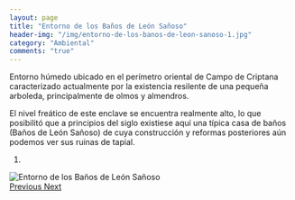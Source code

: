 ```yaml
---
layout: page
title: "Entorno de los Baños de León Sañoso"
header-img: "/img/entorno-de-los-banos-de-leon-sanoso-1.jpg"
category: "Ambiental"
comments: "true"
---
```



Entorno húmedo ubicado en el perímetro oriental de Campo de Criptana caracterizado actualmente por la existencia resilente de una pequeña arboleda, principalmente de olmos y almendros.

El nivel freático de este enclave se encuentra realmente alto, lo que posibilitó que a principios del siglo existiese aquí una típica casa de baños (Baños de León Sañoso) de cuya construcción y reformas posteriores aún podemos ver sus ruinas de tapial.



<div id="myCarousel" class="carousel slide" data-ride="carousel">
  <!-- Indicators -->
  <ol class="carousel-indicators">
    <li data-target="#myCarousel" data-slide-to="0" class="active"></li>
  </ol>
  <!-- Wrapper for slides -->
  <div class="carousel-inner" role="listbox">
    <div class="item active">
      <img src="{{ site.github.url }}/img/entorno-de-los-banos-de-leon-sanoso-1.jpg" alt="Entorno de los Baños de León Sañoso">
    </div>
  <!-- Left and right controls -->
  <a class="left carousel-control" href="#myCarousel" role="button" data-slide="prev">
    <span class="glyphicon glyphicon-chevron-left" aria-hidden="true"></span>
    <span class="sr-only">Previous</span>
  </a>
  <a class="right carousel-control" href="#myCarousel" role="button" data-slide="next">
    <span class="glyphicon glyphicon-chevron-right" aria-hidden="true"></span>
    <span class="sr-only">Next</span>
  </a>
</div>



